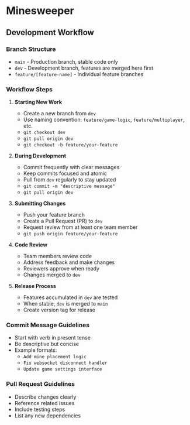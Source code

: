 # Minesweeper

## Development Workflow

### Branch Structure
- `main` - Production branch, stable code only
- `dev` - Development branch, features are merged here first
- `feature/[feature-name]` - Individual feature branches

### Workflow Steps
1. **Starting New Work**
   - Create a new branch from `dev`
   - Use naming convention: `feature/game-logic`, `feature/multiplayer`, etc.
   - `git checkout dev`
   - `git pull origin dev`
   - `git checkout -b feature/your-feature`

2. **During Development**
   - Commit frequently with clear messages
   - Keep commits focused and atomic
   - Pull from `dev` regularly to stay updated
   - `git commit -m "descriptive message"`
   - `git pull origin dev`

3. **Submitting Changes**
   - Push your feature branch
   - Create a Pull Request (PR) to `dev`
   - Request review from at least one team member
   - `git push origin feature/your-feature`

4. **Code Review**
   - Team members review code
   - Address feedback and make changes
   - Reviewers approve when ready
   - Changes merged to `dev`

5. **Release Process**
   - Features accumulated in `dev` are tested
   - When stable, `dev` is merged to `main`
   - Create version tag for release

### Commit Message Guidelines
- Start with verb in present tense
- Be descriptive but concise
- Example formats:
  - `Add mine placement logic`
  - `Fix websocket disconnect handler`
  - `Update game settings interface`

### Pull Request Guidelines
- Describe changes clearly
- Reference related issues
- Include testing steps
- List any new dependencies
